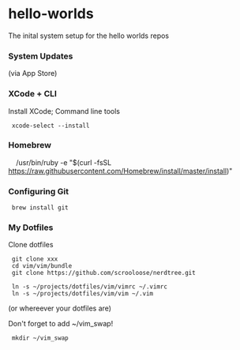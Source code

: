 hello-worlds
============

The inital system setup for the hello worlds repos 

### System Updates
(via App Store)

### XCode + CLI
Install XCode; Command line tools
     
     xcode-select --install

### Homebrew
     /usr/bin/ruby -e "$(curl -fsSL https://raw.githubusercontent.com/Homebrew/install/master/install)"
     


### Configuring Git
     brew install git



### My Dotfiles 
Clone dotfiles

     git clone xxx
     cd vim/vim/bundle
     git clone https://github.com/scrooloose/nerdtree.git

     ln -s ~/projects/dotfiles/vim/vimrc ~/.vimrc
     ln -s ~/projects/dotfiles/vim/vim ~/.vim

(or whereever your dotfiles are)

Don't forget to add ~/vim_swap! 

     mkdir ~/vim_swap
     

